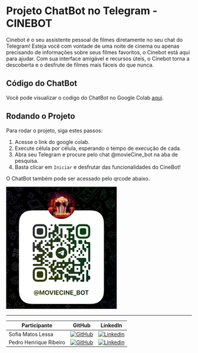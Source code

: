 # Projeto ChatBot no Telegram - CINEBOT

Cinebot é o seu assistente pessoal de filmes diretamente no seu chat do Telegram! Esteja você com vontade de uma noite de cinema ou apenas precisando de informações sobre seus filmes favoritos, o Cinebot está aqui para ajudar. Com sua interface amigável e recursos úteis, o Cinebot torna a descoberta e o desfrute de filmes mais fáceis do que nunca.

## Código do ChatBot

Você pode visualizar o codigo do ChatBot no Google Colab [aqui](https://colab.research.google.com/drive/1_SQ2o20DSblwz6Dwdhs0hoUGAI5qlCzW?usp=sharing).

## Rodando o Projeto

Para rodar o projeto, siga estes passos:

1. Acesse o link do google colab.
2. Execute célula por célula, esperando o tempo de execução de cada.
3. Abra seu Telegram e procure pelo chat @movieCine_bot na aba de pesquisa.
4. Basta clicar em `Iniciar` e desfrutar das funcionalidades do CineBot!

O ChatBot também pode ser acessado pelo qrcode abaixo.

<img src="images/IMG_7218.jpeg" alt="QrCode" width="300">

<hr>

| Participante | GitHub | LinkedIn |
|---|---|---|
| Sofia Matos Lessa | [![GitHub](https://img.shields.io/badge/GitHub-111217?style=flat-square&logo=github&logoColor=white)](https://github.com/sofialessaa) | [![Linkedin](https://img.shields.io/badge/Linkedin-blue?style=flat-square&logo=Linkedin&logoColor=white)](https://www.linkedin.com/in/sofiamatoslessa/) |
| Pedro Henrique Ribeiro | [![GitHub](https://img.shields.io/badge/GitHub-111217?style=flat-square&logo=github&logoColor=white)](https://github.com/pedrohenribeiro) | [![Linkedin](https://img.shields.io/badge/Linkedin-blue?style=flat-square&logo=Linkedin&logoColor=white)](https://www.linkedin.com/in/pedrohenribeiro1/) |

